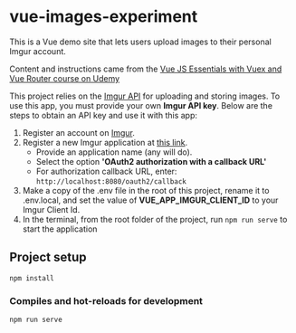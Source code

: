 # vue-images-experiment

This is a Vue demo site that lets users upload images to their personal Imgur account.

Content and instructions came from the [Vue JS Essentials with Vuex and Vue Router course on Udemy](https://www.udemy.com/course/vue-js-course/)

This project relies on the [Imgur API](https://apidocs.imgur.com/?version=latest) for uploading and storing images. To use this app, you must provide your own **Imgur API key**. Below are the steps to obtain an API key and use it with this app:

1. Register an account on [Imgur](https://imgur.com/register).
2. Register a new Imgur application at [this link](https://api.imgur.com/oauth2/addclient). 
    * Provide an application name (any will do). 
    * Select the option **'OAuth2 authorization with a callback URL'** 
    * For authorization callback URL, enter: `http://localhost:8080/oauth2/callback`
3. Make a copy of the .env file in the root of this project, rename it to .env.local, and set the value of **VUE_APP_IMGUR_CLIENT_ID** to your Imgur Client Id.
4. In the terminal, from the root folder of the project, run `npm run serve` to start the application


## Project setup
```
npm install
```

### Compiles and hot-reloads for development
```
npm run serve
```
